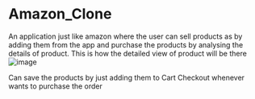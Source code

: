 # Amazon_Clone
An application just like amazon where the user can sell products as by adding them from the app and purchase the products by analysing the details of product.
This is how the detailed view of product will be there
![image](https://user-images.githubusercontent.com/85622002/201690105-a0aa239d-21c5-4292-bde4-87cb790f4c04.png)

Can save the products by just adding them to Cart
Checkout whenever wants to purchase the order 
